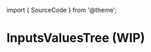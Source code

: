 import { SourceCode } from '@theme';

# InputsValuesTree (WIP)

<SourceCode href="https://github.com/bytedance/flowgram.ai/tree/main/packages/materials/form-materials/src/components/inputs-values-tree" />
